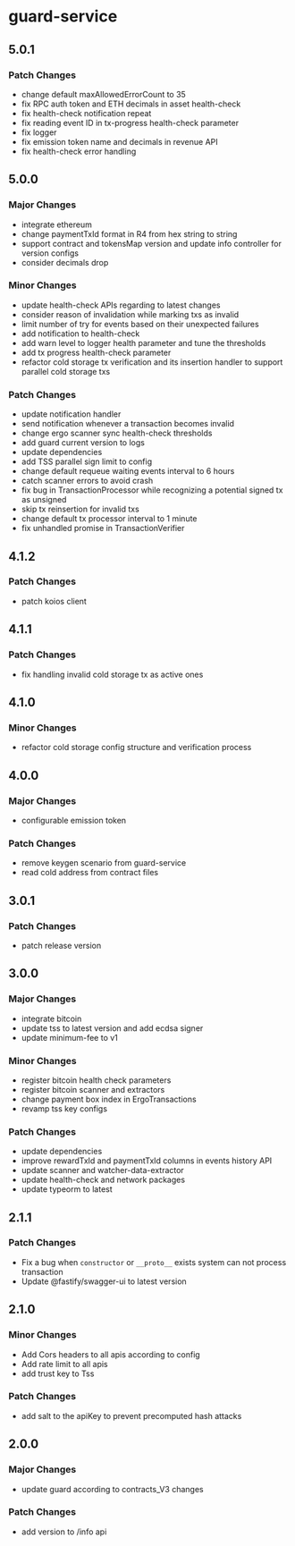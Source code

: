 # guard-service

## 5.0.1

### Patch Changes

- change default maxAllowedErrorCount to 35
- fix RPC auth token and ETH decimals in asset health-check
- fix health-check notification repeat
- fix reading event ID in tx-progress health-check parameter
- fix logger
- fix emission token name and decimals in revenue API
- fix health-check error handling

## 5.0.0

### Major Changes

- integrate ethereum
- change paymentTxId format in R4 from hex string to string
- support contract and tokensMap version and update info controller for version configs
- consider decimals drop

### Minor Changes

- update health-check APIs regarding to latest changes
- consider reason of invalidation while marking txs as invalid
- limit number of try for events based on their unexpected failures
- add notification to health-check
- add warn level to logger health parameter and tune the thresholds
- add tx progress health-check parameter
- refactor cold storage tx verification and its insertion handler to support parallel cold storage txs

### Patch Changes

- update notification handler
- send notification whenever a transaction becomes invalid
- change ergo scanner sync health-check thresholds
- add guard current version to logs
- update dependencies
- add TSS parallel sign limit to config
- change default requeue waiting events interval to 6 hours
- catch scanner errors to avoid crash
- fix bug in TransactionProcessor while recognizing a potential signed tx as unsigned
- skip tx reinsertion for invalid txs
- change default tx processor interval to 1 minute
- fix unhandled promise in TransactionVerifier

## 4.1.2

### Patch Changes

- patch koios client

## 4.1.1

### Patch Changes

- fix handling invalid cold storage tx as active ones

## 4.1.0

### Minor Changes

- refactor cold storage config structure and verification process

## 4.0.0

### Major Changes

- configurable emission token

### Patch Changes

- remove keygen scenario from guard-service
- read cold address from contract files

## 3.0.1

### Patch Changes

- patch release version

## 3.0.0

### Major Changes

- integrate bitcoin
- update tss to latest version and add ecdsa signer
- update minimum-fee to v1

### Minor Changes

- register bitcoin health check parameters
- register bitcoin scanner and extractors
- change payment box index in ErgoTransactions
- revamp tss key configs

### Patch Changes

- update dependencies
- improve rewardTxId and paymentTxId columns in events history API
- update scanner and watcher-data-extractor
- update health-check and network packages
- update typeorm to latest

## 2.1.1

### Patch Changes

- Fix a bug when `constructor` or `__proto__` exists system can not process transaction
- Update @fastify/swagger-ui to latest version

## 2.1.0

### Minor Changes

- Add Cors headers to all apis according to config
- Add rate limit to all apis
- add trust key to Tss

### Patch Changes

- add salt to the apiKey to prevent precomputed hash attacks

## 2.0.0

### Major Changes

- update guard according to contracts_V3 changes

### Patch Changes

- add version to /info api
